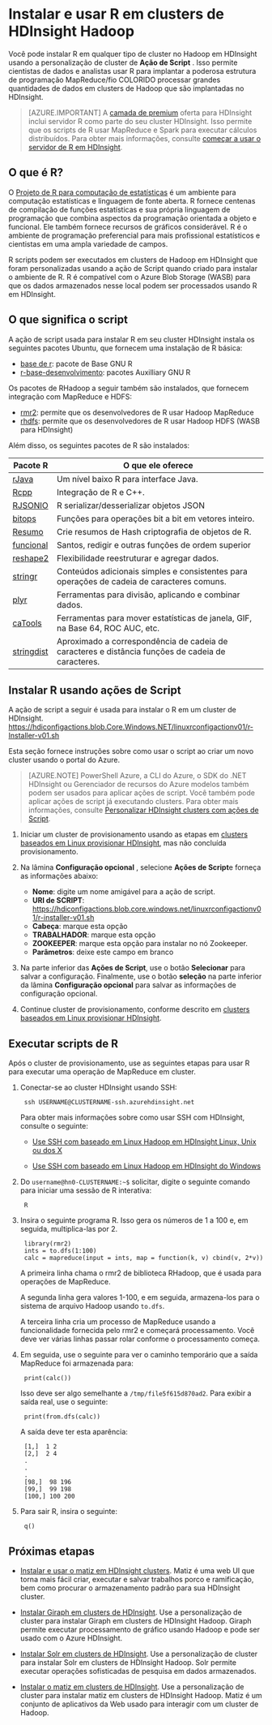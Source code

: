 <properties
    pageTitle="Instale R em baseados em Linux HDInsight | Microsoft Azure"
    description="Saiba como instalar e usar R para personalizar clusters Hadoop baseados em Linux."
    services="hdinsight"
    documentationCenter=""
    authors="Blackmist"
    manager="jhubbard"
    editor="cgronlun"/>

<tags
    ms.service="hdinsight"
    ms.workload="big-data"
    ms.tgt_pltfrm="na"
    ms.devlang="na"
    ms.topic="article"
    ms.date="09/20/2016"
    ms.author="larryfr"/>

# <a name="install-and-use-r-on-hdinsight-hadoop-clusters"></a>Instalar e usar R em clusters de HDInsight Hadoop

Você pode instalar R em qualquer tipo de cluster no Hadoop em HDInsight usando a personalização de cluster de **Ação de Script** . Isso permite cientistas de dados e analistas usar R para implantar a poderosa estrutura de programação MapReduce/fio COLORIDO processar grandes quantidades de dados em clusters de Hadoop que são implantadas no HDInsight.

> [AZURE.IMPORTANT] A [camada de premium](https://azure.microsoft.com/pricing/details/hdinsight/) oferta para HDInsight inclui servidor R como parte do seu cluster HDInsight. Isso permite que os scripts de R usar MapReduce e Spark para executar cálculos distribuídos. Para obter mais informações, consulte [começar a usar o servidor de R em HDInsight](hdinsight-hadoop-r-server-get-started.md). 


## <a name="what-is-r"></a>O que é R?

O <a href="http://www.r-project.org/" target="_blank">Projeto de R para computação de estatísticas</a> é um ambiente para computação estatísticas e linguagem de fonte aberta. R fornece centenas de compilação de funções estatísticas e sua própria linguagem de programação que combina aspectos da programação orientada a objeto e funcional. Ele também fornece recursos de gráficos considerável. R é o ambiente de programação preferencial para mais profissional estatísticos e cientistas em uma ampla variedade de campos.

R scripts podem ser executados em clusters de Hadoop em HDInsight que foram personalizadas usando a ação de Script quando criado para instalar o ambiente de R. R é compatível com o Azure Blob Storage (WASB) para que os dados armazenados nesse local podem ser processados usando R em HDInsight.

## <a name="what-the-script-does"></a>O que significa o script

A ação de script usada para instalar R em seu cluster HDInsight instala os seguintes pacotes Ubuntu, que fornecem uma instalação de R básica:

* [base de r](http://packages.ubuntu.com/precise/r-base): pacote de Base GNU R
* [r-base-desenvolvimento](http://packages.ubuntu.com/precise/r-base-dev): pacotes Auxilliary GNU R

Os pacotes de RHadoop a seguir também são instalados, que fornecem integração com MapReduce e HDFS:

* [rmr2](https://github.com/RevolutionAnalytics/rmr2): permite que os desenvolvedores de R usar Hadoop MapReduce
* [rhdfs](https://github.com/RevolutionAnalytics/rhdfs): permite que os desenvolvedores de R usar Hadoop HDFS (WASB para HDInsight)

Além disso, os seguintes pacotes de R são instalados:

| Pacote R | O que ele oferece |
| --------- | ---------------- |
| [rJava](https://cran.r-project.org/web/packages/rJava/index.html) | Um nível baixo R para interface Java. |
| [Rcpp](https://cran.r-project.org/web/packages/Rcpp/index.html) | Integração de R e C++. |
| [RJSONIO](https://cran.r-project.org/web/packages/RJSONIO/index.html) | R serializar/desserializar objetos JSON |
| [bitops](https://cran.r-project.org/web/packages/bitops/index.html) | Funções para operações bit a bit em vetores inteiro. |
| [Resumo](https://cran.r-project.org/web/packages/digest/index.html) | Crie resumos de Hash criptografia de objetos de R. |
| [funcional](https://cran.r-project.org/web/packages/functional/index.html) | Santos, redigir e outras funções de ordem superior |
| [reshape2](https://cran.r-project.org/web/packages/reshape2/index.html) | Flexibilidade reestruturar e agregar dados. |
| [stringr](https://cran.r-project.org/web/packages/stringr/index.html) | Conteúdos adicionais simples e consistentes para operações de cadeia de caracteres comuns. |
| [plyr](https://cran.r-project.org/web/packages/plyr/index.html) | Ferramentas para divisão, aplicando e combinar dados. |
| [caTools](https://cran.r-project.org/web/packages/caTools/index.html) | Ferramentas para mover estatísticas de janela, GIF, na Base 64, ROC AUC, etc. |
| [stringdist](https://cran.r-project.org/web/packages/stringdist/index.html) | Aproximado a correspondência de cadeia de caracteres e distância funções de cadeia de caracteres. |

## <a name="install-r-using-script-actions"></a>Instalar R usando ações de Script

A ação de script a seguir é usada para instalar o R em um cluster de HDInsight. https://hdiconfigactions.blob.Core.Windows.NET/linuxrconfigactionv01/r-Installer-v01.sh
    
Esta seção fornece instruções sobre como usar o script ao criar um novo cluster usando o portal do Azure. 

> [AZURE.NOTE] PowerShell Azure, a CLI do Azure, o SDK do .NET HDInsight ou Gerenciador de recursos do Azure modelos também podem ser usados para aplicar ações de script. Você também pode aplicar ações de script já executando clusters. Para obter mais informações, consulte [Personalizar HDInsight clusters com ações de Script](hdinsight-hadoop-customize-cluster-linux.md).

1. Iniciar um cluster de provisionamento usando as etapas em [clusters baseados em Linux provisionar HDInsight](hdinsight-hadoop-provision-linux-clusters.md#portal), mas não concluída provisionamento.

2. Na lâmina **Configuração opcional** , selecione **Ações de Script**e forneça as informações abaixo:

    * __Nome__: digite um nome amigável para a ação de script.
    * __URI de SCRIPT__: https://hdiconfigactions.blob.core.windows.net/linuxrconfigactionv01/r-installer-v01.sh
    * __Cabeça__: marque esta opção
    * __TRABALHADOR__: marque esta opção
    * __ZOOKEEPER__: marque esta opção para instalar no nó Zookeeper.
    * __Parâmetros__: deixe este campo em branco

3. Na parte inferior das **Ações de Script**, use o botão **Selecionar** para salvar a configuração. Finalmente, use o botão **seleção** na parte inferior da lâmina **Configuração opcional** para salvar as informações de configuração opcional.

4. Continue cluster de provisionamento, conforme descrito em [clusters baseados em Linux provisionar HDInsight](hdinsight-hadoop-provision-linux-clusters.md#portal).

## <a name="run-r-scripts"></a>Executar scripts de R

Após o cluster de provisionamento, use as seguintes etapas para usar R para executar uma operação de MapReduce em cluster.

1. Conectar-se ao cluster HDInsight usando SSH:

        ssh USERNAME@CLUSTERNAME-ssh.azurehdinsight.net

    Para obter mais informações sobre como usar SSH com HDInsight, consulte o seguinte:

    * [Use SSH com baseado em Linux Hadoop em HDInsight Linux, Unix ou dos X](hdinsight-hadoop-linux-use-ssh-unix.md)

    * [Use SSH com baseado em Linux Hadoop em HDInsight do Windows](hdinsight-hadoop-linux-use-ssh-windows.md)

2. Do `username@hn0-CLUSTERNAME:~$` solicitar, digite o seguinte comando para iniciar uma sessão de R interativa:

        R

3. Insira o seguinte programa R. Isso gera os números de 1 a 100 e, em seguida, multiplica-las por 2.

        library(rmr2)
        ints = to.dfs(1:100)
        calc = mapreduce(input = ints, map = function(k, v) cbind(v, 2*v))

    A primeira linha chama o rmr2 de biblioteca RHadoop, que é usada para operações de MapReduce.

    A segunda linha gera valores 1-100, e em seguida, armazena-los para o sistema de arquivo Hadoop usando `to.dfs`.

    A terceira linha cria um processo de MapReduce usando a funcionalidade fornecida pelo rmr2 e começará processamento. Você deve ver várias linhas passar rolar conforme o processamento começa.

4. Em seguida, use o seguinte para ver o caminho temporário que a saída MapReduce foi armazenada para:

        print(calc())

    Isso deve ser algo semelhante a `/tmp/file5f615d870ad2`. Para exibir a saída real, use o seguinte:

        print(from.dfs(calc))

    A saída deve ter esta aparência:

        [1,]  1 2
        [2,]  2 4
        .
        .
        .
        [98,]  98 196
        [99,]  99 198
        [100,] 100 200

5. Para sair R, insira o seguinte:

        q()


## <a name="next-steps"></a>Próximas etapas

- [Instalar e usar o matiz em HDInsight clusters](hdinsight-hadoop-hue-linux.md). Matiz é uma web UI que torna mais fácil criar, executar e salvar trabalhos porco e ramificação, bem como procurar o armazenamento padrão para sua HDInsight cluster.

- [Instalar Giraph em clusters de HDInsight](hdinsight-hadoop-giraph-install.md). Use a personalização de cluster para instalar Giraph em clusters de HDInsight Hadoop. Giraph permite executar processamento de gráfico usando Hadoop e pode ser usado com o Azure HDInsight.

- [Instalar Solr em clusters de HDInsight](hdinsight-hadoop-solr-install.md). Use a personalização de cluster para instalar Solr em clusters de HDInsight Hadoop. Solr permite executar operações sofisticadas de pesquisa em dados armazenados.

- [Instalar o matiz em clusters de HDInsight](hdinsight-hadoop-hue-linux.md). Use a personalização de cluster para instalar matiz em clusters de HDInsight Hadoop. Matiz é um conjunto de aplicativos da Web usado para interagir com um cluster de Hadoop.

[hdinsight-cluster-customize]: hdinsight-hadoop-customize-cluster-linux.md

